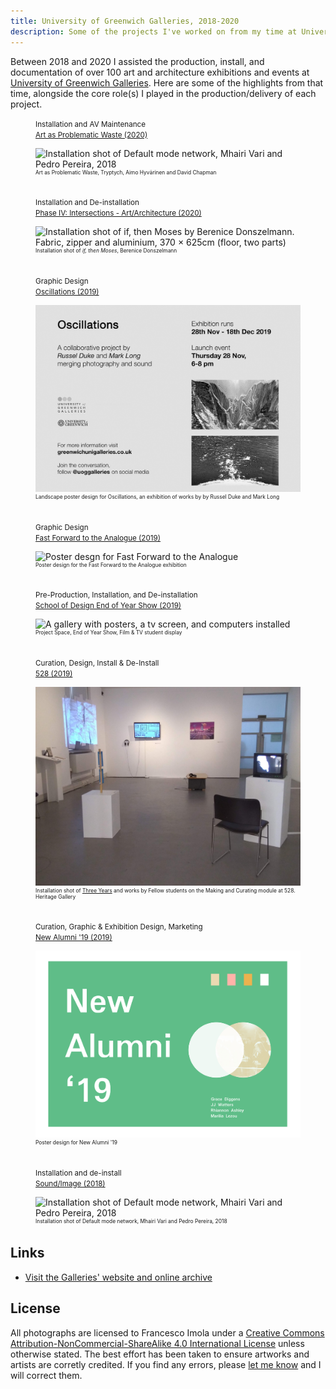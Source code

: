 ```yaml
---
title: University of Greenwich Galleries, 2018-2020
description: Some of the projects I've worked on from my time at University of Greenwich Galleries
---
```

<style>
    .split-layout img {
        margin-top: 1em;
    }

    figcaption {
        font-size: 0.6em;
        margin-bottom: 4em;
    }
</style>

Between 2018 and 2020 I assisted the production, install, and documentation of over 100 art and architecture exhibitions
and events at [University of Greenwich Galleries](https://www.greenwichunigalleries.co.uk/). Here are some of the
highlights from that time, alongside the core role(s) I played in the production/delivery of each project.

<div class="split-layout">
    <figure style="flex: 1.7778">
        <small>Installation and AV Maintenance<br><a
                href="http://www.greenwichunigalleries.co.uk/sound-image-2018-exhibition/" target="_blank" rel="noopener noreferrer">Art as Problematic Waste
                (2020)</a></small>
        <img src="assets/greenwichgal/art_as_problematic_waste.png"
            alt="Installation shot of Default mode network, Mhairi Vari and Pedro Pereira, 2018" loading="lazy">
        <figcaption>Art as Problematic Waste, Tryptych, Aimo Hyvärinen and David Chapman</figcaption>
    </figure>
    <figure style="flex: 1.5001">
        <small>Installation and De-installation<br><a href="http://www.greenwichunigalleries.co.uk/phase-iv/" target="_blank" rel="noopener noreferrer">Phase IV:
                Intersections - Art/Architecture (2020)</a></small>
        <img src="assets/greenwichgal/phase_IV.jpg"
            alt="Installation shot of if, then Moses by Berenice Donszelmann. Fabric, zipper and aluminium, 370 × 625cm (floor, two parts)"
            loading="lazy">
        <figcaption>Installation shot of <i>if, then Moses</i>, Berenice Donszelmann</figcaption>
    </figure>
</div>

<div class="split-layout">
    <figure style="flex: 1.4149">
        <small>Graphic Design<br><a href="http://www.greenwichunigalleries.co.uk/oscillations/" rel="noopener noreferrer">Oscillations
                (2019)</a></small>
        <img src="assets/greenwichgal/Oscillations.jpg"
            alt="Landscape poster for Oscillations, an exhibition by Russel Duke and Mark Long" loading="lazy">
        <figcaption>Landscape poster design for Oscillations, an exhibition of works by by Russel Duke and Mark Long
        </figcaption>
    </figure>
    <figure style="flex: 0.7063">
        <small>Graphic Design<br><a href="http://www.greenwichunigalleries.co.uk/fast-forward-to-the-analogue/" target="_blank" rel="noopener noreferrer">Fast
                Forward to the Analogue (2019)</a></small>
        <img src="assets/greenwichgal/fftta-poster.jpg" alt="Poster desgn for Fast Forward to the Analogue"
            loading="lazy">
        <figcaption>Poster design for the Fast Forward to the Analogue exhibition</figcaption>
    </figure>
</div>

<div class="split-layout">
    <figure style="flex: 1.5">
        <small>Pre-Production, Installation, and De-installation<br><a href="http://www.greenwichunigalleries.co.uk/end-of-year-show-2019/" target="_blank" rel="noopener noreferrer">School of Design End of Year Show (2019)</a></small>
        <img src="assets/greenwichgal/end_of_year_show_2019.jpg"
            alt="A gallery with posters, a tv screen, and computers installed" loading="lazy">
        <figcaption>Project Space, End of Year Show, Film & TV student display</figcaption>
    </figure>
    <figure style="flex: 1.3333">
        <small>Curation, Design, Install & De-Install<br><a href="http://www.greenwichunigalleries.co.uk/fivetoeight/" target="_blank" rel="noopener noreferrer">528 (2019)</a></small>
        <img src="assets/greenwichgal/528.jpg" alt="Photograph of works installed in 528 as seen from the entrance of the Heritage Gallery"
            loading="lazy">
        <figcaption>Installation shot of <a href="/threeyears" class="internal-link">Three Years</a> and works by Fellow students on the Making and Curating module at 528. Heritage Gallery</figcaption>
    </figure>
</div>

<div class="split-layout">
    <figure style="flex: 1.4186">
        <small>Curation, Graphic & Exhibition Design, Marketing<br><a href="/new-alumni" class="internal-link">New Alumni '19 (2019)</a></small>
        <img src="assets/greenwichgal/new_alumni.jpg"
            alt="Poster design for New Alumni '19" loading="lazy">
        <figcaption>Poster design for New Alumni '19</figcaption>
    </figure>
    <figure style="flex: 1.4997">
    <small>Installation and de-install<br><a
            href="http://www.greenwichunigalleries.co.uk/sound-image-2018-exhibition/" target="_blank" rel="noopener noreferrer">Sound/Image (2018)</a></small>
    <img src="assets/greenwichgal/default_mode_network.jpg"
        alt="Installation shot of Default mode network, Mhairi Vari and Pedro Pereira, 2018" loading="lazy">
    <figcaption>Installation shot of Default mode network, Mhairi Vari and Pedro Pereira, 2018</figcaption>
</figure>
</div>

## Links
- [Visit the Galleries' website and online archive](http://www.greenwichunigalleries.co.uk/)

## License
All photographs are licensed to Francesco Imola under a <a rel="license"
    href="http://creativecommons.org/licenses/by-nc-sa/4.0/" target="_blank" rel="noopener noreferrer">Creative Commons
    Attribution-NonCommercial-ShareAlike 4.0 International License</a> unless otherwise stated. The best effort has been
taken to ensure artworks and artists are corretly credited. If you find any errors, please <a
    href="mailto:frn.imola@gmail.com?subject=Re%20Credits%20error%20on%20your%20website">let me know</a> and I will
correct them.